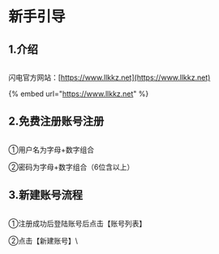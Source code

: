 # 新手引导

## 1.介绍 <a href="#introduce" id="introduce"></a>

<figure><img src="../zh/tutorial/.gitbook/assets/%E4%BB%8B%E7%BB%8D.png" alt=""><figcaption></figcaption></figure>

闪电官方网站：[https://www.llkkz.net](https://www.llkkz.net)

{% embed url="https://www.llkkz.net" %}

## 2.免费注册账号注册 <a href="#register" id="register"></a>

<figure><img src="../zh/tutorial/.gitbook/assets/%E6%B3%A8%E5%86%8C.png" alt=""><figcaption></figcaption></figure>

①用户名为字母+数字组合

②密码为字母+数字组合（6位含以上）

## 3.新建账号流程 <a href="#account" id="account"></a>

<figure><img src="../zh/tutorial/.gitbook/assets/%E5%88%9B%E5%BB%BA%E8%B4%A6%E5%8F%B7.png" alt=""><figcaption></figcaption></figure>

①注册成功后登陆账号后点击【账号列表】

②点击【新建账号】\\
